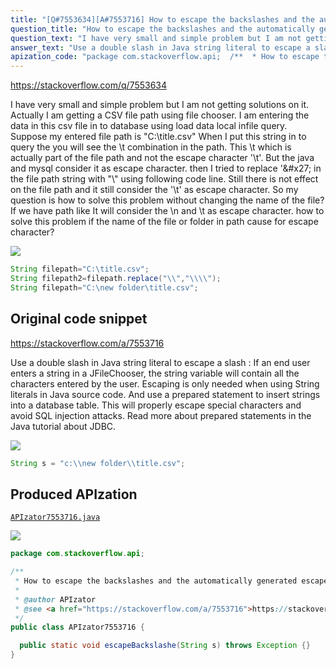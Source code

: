 ```yaml
---
title: "[Q#7553634][A#7553716] How to escape the backslashes and the automatically generated escape character in file path in java"
question_title: "How to escape the backslashes and the automatically generated escape character in file path in java"
question_text: "I have very small and simple problem but I am not getting solutions on it. Actually I am getting a CSV file path using file chooser. I am entering the data in this csv file in to database using load data local infile query. Suppose my entered file path is \"C:\\title.csv\" When I put this string in to query the you will see the \\t combination in the path. This \\t which is actually part of the file path and not the escape character '\\t'. But the java and mysql consider it as escape character. then I tried to replace '\\' in the file path string with \"\\\\\" using following code line. Still there is not effect on the file path and it still consider the '\\t' as escape character. So my question is how to solve this problem without changing the name of the file? If we have path like It will consider the \\n and \\t as escape character. how to solve this problem if the name of the file or folder in path cause for escape character?"
answer_text: "Use a double slash in Java string literal to escape a slash : If an end user enters a string in a JFileChooser, the string variable will contain all the characters entered by the user. Escaping is only needed when using String literals in Java source code. And use a prepared statement to insert strings into a database table. This will properly escape special characters and avoid SQL injection attacks. Read more about prepared statements in the Java tutorial about JDBC."
apization_code: "package com.stackoverflow.api;  /**  * How to escape the backslashes and the automatically generated escape character in file path in java  *  * @author APIzator  * @see <a href=\"https://stackoverflow.com/a/7553716\">https://stackoverflow.com/a/7553716</a>  */ public class APIzator7553716 {    public static void escapeBackslashe(String s) throws Exception {} }"
---
```


https://stackoverflow.com/q/7553634

I have very small and simple problem but I am not getting solutions on it.
Actually I am getting a CSV file path using file chooser.
I am entering the data in this csv file in to database using load data local infile query.
Suppose my entered file path is &quot;C:\title.csv&quot;
When I put this string in to query the you will see the \t combination in the path. This \t which is actually part of the file path and not the escape character &#x27;\t&#x27;. But the java and mysql consider it as escape character.
then I tried to replace &#x27;\&#x27; in the file path string with &quot;\\&quot; using following code line.
Still there is not effect on the file path and it still consider the &#x27;\t&#x27; as escape character.
So my question is how to solve this problem without changing the name of the file?
If we have path like
It will consider the \n and \t as escape character.
how to solve this problem if the name of the file or folder in path cause for escape character?


<div class="code-logo"><img src="/stackoverflow.png" /></div>

```java
String filepath="C:\title.csv";
String filepath2=filepath.replace("\\","\\\\");
String filepath="C:\new folder\title.csv";
```


## Original code snippet

https://stackoverflow.com/a/7553716

Use a double slash in Java string literal to escape a slash :
If an end user enters a string in a JFileChooser, the string variable will contain all the characters entered by the user. Escaping is only needed when using String literals in Java source code.
And use a prepared statement to insert strings into a database table. This will properly escape special characters and avoid SQL injection attacks. Read more about prepared statements in the Java tutorial about JDBC.

<div class="code-logo"><img src="/stackoverflow.png" /></div>

```java
String s = "c:\\new folder\\title.csv";
```

## Produced APIzation

[`APIzator7553716.java`](https://github.com/blind-papers/apization-temp-data/raw/main/search/APIzator7553716.java)

<div class="code-logo"><img src="/apizator.png" /></div>

```java
package com.stackoverflow.api;

/**
 * How to escape the backslashes and the automatically generated escape character in file path in java
 *
 * @author APIzator
 * @see <a href="https://stackoverflow.com/a/7553716">https://stackoverflow.com/a/7553716</a>
 */
public class APIzator7553716 {

  public static void escapeBackslashe(String s) throws Exception {}
}

```